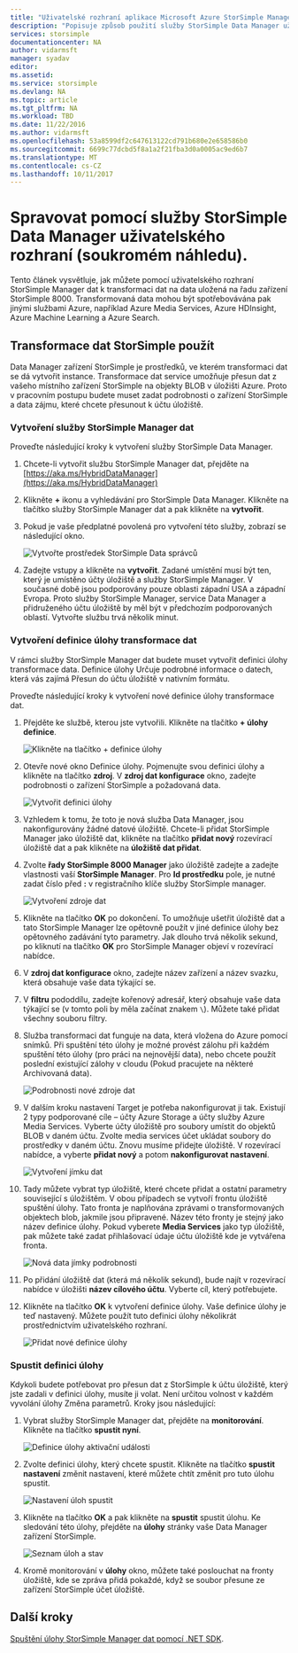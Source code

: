 ```yaml
---
title: "Uživatelské rozhraní aplikace Microsoft Azure StorSimple Manager dat | Microsoft Docs"
description: "Popisuje způsob použití služby StorSimple Data Manager uživatelského rozhraní (soukromém náhledu)."
services: storsimple
documentationcenter: NA
author: vidarmsft
manager: syadav
editor: 
ms.assetid: 
ms.service: storsimple
ms.devlang: NA
ms.topic: article
ms.tgt_pltfrm: NA
ms.workload: TBD
ms.date: 11/22/2016
ms.author: vidarmsft
ms.openlocfilehash: 53a8599df2c647613122cd791b680e2e658586b0
ms.sourcegitcommit: 6699c77dcbd5f8a1a2f21fba3d0a0005ac9ed6b7
ms.translationtype: MT
ms.contentlocale: cs-CZ
ms.lasthandoff: 10/11/2017
---
```

# <a name="manage-using-the-storsimple-data-manager-service-ui-private-preview"></a>Spravovat pomocí služby StorSimple Data Manager uživatelského rozhraní (soukromém náhledu).

Tento článek vysvětluje, jak můžete pomocí uživatelského rozhraní StorSimple Manager dat k transformaci dat na data uložená na řadu zařízení StorSimple 8000. Transformovaná data mohou být spotřebovávána pak jinými službami Azure, například Azure Media Services, Azure HDInsight, Azure Machine Learning a Azure Search. 


## <a name="use-storsimple-data-transformation"></a>Transformace dat StorSimple použít

Data Manager zařízení StorSimple je prostředků, ve kterém transformaci dat se dá vytvořit instance. Transformace dat service umožňuje přesun dat z vašeho místního zařízení StorSimple na objekty BLOB v úložišti Azure. Proto v pracovním postupu budete muset zadat podrobnosti o zařízení StorSimple a data zájmu, které chcete přesunout k účtu úložiště.

### <a name="create-a-storsimple-data-manager-service"></a>Vytvoření služby StorSimple Manager dat

Proveďte následující kroky k vytvoření služby StorSimple Data Manager.

1. Chcete-li vytvořit službu StorSimple Manager dat, přejděte na [https://aka.ms/HybridDataManager](https://aka.ms/HybridDataManager)

2. Klikněte  **+**  ikonu a vyhledávání pro StorSimple Data Manager. Klikněte na tlačítko služby StorSimple Manager dat a pak klikněte na **vytvořit**.

3. Pokud je vaše předplatné povolená pro vytvoření této služby, zobrazí se následující okno.

    ![Vytvořte prostředek StorSimple Data správců](./media/storsimple-data-manager-ui/create-new-data-manager-service.png)

4. Zadejte vstupy a klikněte na **vytvořit**. Zadané umístění musí být ten, který je umístěno účty úložiště a služby StorSimple Manager. V současné době jsou podporovány pouze oblasti západní USA a západní Evropa. Proto služby StorSimple Manager, service Data Manager a přidruženého účtu úložiště by měl být v předchozím podporovaných oblastí. Vytvořte službu trvá několik minut.

### <a name="create-a-data-transformation-job-definition"></a>Vytvoření definice úlohy transformace dat

V rámci služby StorSimple Manager dat budete muset vytvořit definici úlohy transformace data. Definice úlohy Určuje podrobné informace o datech, která vás zajímá Přesun do účtu úložiště v nativním formátu. 

Proveďte následující kroky k vytvoření nové definice úlohy transformace dat.

1.  Přejděte ke službě, kterou jste vytvořili. Klikněte na tlačítko **+ úlohy definice**.

    ![Klikněte na tlačítko + definice úlohy](./media/storsimple-data-manager-ui/click-add-job-definition.png)

2. Otevře nové okno Definice úlohy. Pojmenujte svou definici úlohy a klikněte na tlačítko **zdroj**. V **zdroj dat konfigurace** okno, zadejte podrobnosti o zařízení StorSimple a požadovaná data.

    ![Vytvořit definici úlohy](./media/storsimple-data-manager-ui//create-new-job-deifnition.png)

3. Vzhledem k tomu, že toto je nová služba Data Manager, jsou nakonfigurovány žádné datové úložiště. Chcete-li přidat StorSimple Manager jako úložiště dat, klikněte na tlačítko **přidat nový** rozevírací úložiště dat a pak klikněte na **úložiště dat přidat**.

4. Zvolte **řady StorSimple 8000 Manager** jako úložiště zadejte a zadejte vlastnosti vaší **StorSimple Manager**. Pro **Id prostředku** pole, je nutné zadat číslo před **:** v registračního klíče služby StorSimple manager.

    ![Vytvoření zdroje dat](./media/storsimple-data-manager-ui/create-new-data-source.png)

5.  Klikněte na tlačítko **OK** po dokončení. To umožňuje ušetřit úložiště dat a tato StorSimple Manager lze opětovně použít v jiné definice úlohy bez opětovného zadávání tyto parametry. Jak dlouho trvá několik sekund, po kliknutí na tlačítko **OK** pro StorSimple Manager objeví v rozevírací nabídce.

6.  V **zdroj dat konfigurace** okno, zadejte název zařízení a název svazku, která obsahuje vaše data týkající se.

7.  V **filtru** pododdílu, zadejte kořenový adresář, který obsahuje vaše data týkající se (v tomto poli by měla začínat znakem `\`). Můžete také přidat všechny souboru filtry.

8.  Služba transformaci dat funguje na data, která vložena do Azure pomocí snímků. Při spuštění této úlohy je možné provést zálohu při každém spuštění této úlohy (pro práci na nejnovější data), nebo chcete použít poslední existující zálohy v cloudu (Pokud pracujete na některé Archivovaná data).

    ![Podrobnosti nové zdroje dat](./media/storsimple-data-manager-ui/new-data-source-details.png)

9. V dalším kroku nastavení Target je potřeba nakonfigurovat ji tak. Existují 2 typy podporované cíle – účty Azure Storage a účty služby Azure Media Services. Vyberte účty úložiště pro soubory umístit do objektů BLOB v daném účtu. Zvolte media services účet ukládat soubory do prostředky v daném účtu. Znovu musíme přidejte úložiště. V rozevírací nabídce, a vyberte **přidat nový** a potom **nakonfigurovat nastavení**.

    ![Vytvoření jímku dat](./media/storsimple-data-manager-ui/create-new-data-sink.png)

10. Tady můžete vybrat typ úložiště, které chcete přidat a ostatní parametry související s úložištěm. V obou případech se vytvoří frontu úložiště spuštění úlohy. Tato fronta je naplňována zprávami o transformovaných objektech blob, jakmile jsou připravené. Název této fronty je stejný jako název definice úlohy. Pokud vyberete **Media Services** jako typ úložiště, pak můžete také zadat přihlašovací údaje účtu úložiště kde je vytvářena fronta.

    ![Nová data jímky podrobnosti](./media/storsimple-data-manager-ui/new-data-sink-details.png)

11. Po přidání úložiště dat (která má několik sekund), bude najít v rozevírací nabídce v úložišti **název cílového účtu**.  Vyberte cíl, který potřebujete.

12. Klikněte na tlačítko **OK** k vytvoření definice úlohy. Vaše definice úlohy je teď nastavený. Můžete použít tuto definici úlohy několikrát prostřednictvím uživatelského rozhraní.

    ![Přidat nové definice úlohy](./media/storsimple-data-manager-ui/add-new-job-definition.png)

### <a name="run-the-job-definition"></a>Spustit definici úlohy

Kdykoli budete potřebovat pro přesun dat z StorSimple k účtu úložiště, který jste zadali v definici úlohy, musíte ji volat. Není určitou volnost v každém vyvolání úlohy Změna parametrů. Kroky jsou následující:

1. Vybrat služby StorSimple Manager dat, přejděte na **monitorování**. Klikněte na tlačítko **spustit nyní**.

    ![Definice úlohy aktivační události](./media/storsimple-data-manager-ui/run-now.png)

2. Zvolte definici úlohy, který chcete spustit. Klikněte na tlačítko **spustit nastavení** změnit nastavení, které můžete chtít změnit pro tuto úlohu spustit.

    ![Nastavení úloh spustit](./media/storsimple-data-manager-ui/run-settings.png)

3. Klikněte na tlačítko **OK** a pak klikněte na **spustit** spustit úlohu. Ke sledování této úlohy, přejděte na **úlohy** stránky vaše Data Manager zařízení StorSimple.

    ![Seznam úloh a stav](./media/storsimple-data-manager-ui/jobs-list-and-status.png)

4. Kromě monitorování v **úlohy** okno, můžete také poslouchat na fronty úložiště, kde se zpráva přidá pokaždé, když se soubor přesune ze zařízení StorSimple účet úložiště.


## <a name="next-steps"></a>Další kroky

[Spuštění úlohy StorSimple Manager dat pomocí .NET SDK](storsimple-data-manager-dotnet-jobs.md).